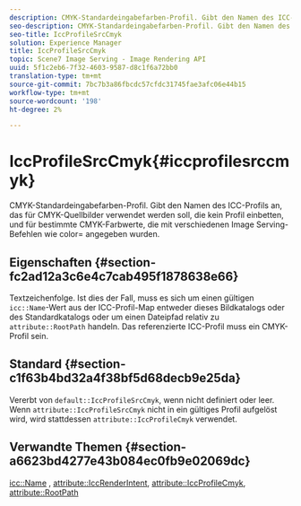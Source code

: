 ```yaml
---
description: CMYK-Standardeingabefarben-Profil. Gibt den Namen des ICC-Profils an, das für CMYK-Quellbilder verwendet werden soll, die kein Profil einbetten, und für bestimmte CMYK-Farbwerte, die mit verschiedenen Image Serving-Befehlen wie color= angegeben wurden.
seo-description: CMYK-Standardeingabefarben-Profil. Gibt den Namen des ICC-Profils an, das für CMYK-Quellbilder verwendet werden soll, die kein Profil einbetten, und für bestimmte CMYK-Farbwerte, die mit verschiedenen Image Serving-Befehlen wie color= angegeben wurden.
seo-title: IccProfileSrcCmyk
solution: Experience Manager
title: IccProfileSrcCmyk
topic: Scene7 Image Serving - Image Rendering API
uuid: 5f1c2eb6-7f32-4603-9587-d8c1f6a72bb0
translation-type: tm+mt
source-git-commit: 7bc7b3a86fbcdc57cfdc31745fae3afc06e44b15
workflow-type: tm+mt
source-wordcount: '198'
ht-degree: 2%

---
```



# IccProfileSrcCmyk{#iccprofilesrccmyk}

CMYK-Standardeingabefarben-Profil. Gibt den Namen des ICC-Profils an, das für CMYK-Quellbilder verwendet werden soll, die kein Profil einbetten, und für bestimmte CMYK-Farbwerte, die mit verschiedenen Image Serving-Befehlen wie color= angegeben wurden.

## Eigenschaften {#section-fc2ad12a3c6e4c7cab495f1878638e66}

Textzeichenfolge. Ist dies der Fall, muss es sich um einen gültigen `icc::Name`-Wert aus der ICC-Profil-Map entweder dieses Bildkatalogs oder des Standardkatalogs oder um einen Dateipfad relativ zu `attribute::RootPath` handeln. Das referenzierte ICC-Profil muss ein CMYK-Profil sein.

## Standard {#section-c1f63b4bd32a4f38bf5d68decb9e25da}

Vererbt von `default::IccProfileSrcCmyk`, wenn nicht definiert oder leer. Wenn `attribute::IccProfileSrcCmyk` nicht in ein gültiges Profil aufgelöst wird, wird stattdessen `attribute::IccProfileCmyk` verwendet.

## Verwandte Themen {#section-a6623bd4277e43b084ec0fb9e02069dc}

[icc::Name](../../../../../is-api/image-catalog/image-serving-api-ref/c-image-catalog-reference/c-icc-profile-map-reference/r-name-icc.md#reference-9e7d3c8e35434981a3dfac66b8946cbe) ,  [attribute::IccRenderIntent](../../../../../is-api/image-catalog/image-serving-api-ref/c-image-catalog-reference/c-attributes-reference/r-iccrenderintent.md#reference-012f207f28bd4406a5368d23ed95a51f),  [attribute::IccProfileCmyk](../../../../../is-api/image-catalog/image-serving-api-ref/c-image-catalog-reference/c-attributes-reference/r-iccprofilecmyk.md#reference-db89f9dac33e447cadb359ec1ba27ee0),  [attribute::RootPath](../../../../../is-api/image-catalog/image-serving-api-ref/c-image-catalog-reference/c-attributes-reference/r-rootpath.md#reference-17d57e5967be403b8408fa7214017494)
